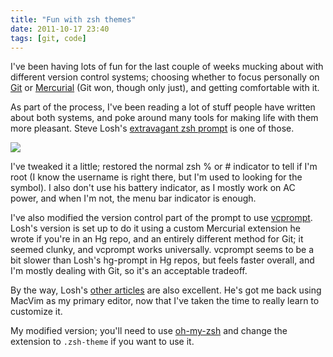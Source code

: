 ```yaml
---
title: "Fun with zsh themes"
date: 2011-10-17 23:40
tags: [git, code]
---
```


I've been having lots of fun for the last couple of weeks mucking about with
different version control systems; choosing whether to focus personally on
[Git][git] or [Mercurial][hg] (Git won, though only just), and getting
comfortable with it.

As part of the process, I've been reading a lot of stuff people have written
about both systems, and poke around many tools for making life with them more
pleasant. Steve Losh's [extravagant zsh prompt][loshzsh] is one of those.

![](/images/zshprompt.png)

I've tweaked it a little; restored the normal zsh % or # indicator to tell if
I'm root (I know the username is right there, but I'm used to looking for the
symbol). I also don't use his battery indicator, as I mostly work on AC power,
and when I'm not, the menu bar indicator is enough.

I've also modified the version control part of the prompt to use
[vcprompt][vcp]. Losh's version is set up to do it using a custom Mercurial
extension he wrote if you're in an Hg repo, and an entirely different method
for Git; it seemed clunky, and vcprompt works universally. vcprompt seems to be
a bit slower than Losh's hg-prompt in Hg repos, but feels faster overall, and
I'm mostly dealing with Git, so it's an acceptable tradeoff.

By the way, Losh's [other articles][loshblog] are also excellent. He's got me
back using MacVim as my primary editor, now that I've taken the time to really
learn to customize it.

My modified version; you'll need to use [oh-my-zsh][omz] and change the
extension to `.zsh-theme` if you want to use it.

<script src="https://gist.github.com/aaroncm/1294616.js"></script>


[hg]: http://mercurial.selenic.com/
[git]: http://git-scm.com
[loshzsh]: http://stevelosh.com/blog/2010/02/my-extravagant-zsh-prompt/
[vcp]: http://vcprompt.com/
[omz]: https://github.com/robbyrussell/oh-my-zsh
[loshblog]: http://stevelosh.com/blog/
